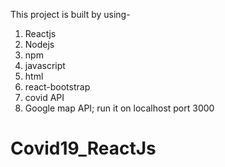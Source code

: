 This project is built by using-
1. Reactjs
2. Nodejs
3. npm
4. javascript
5. html
6. react-bootstrap
7. covid API
8. Google map API;
run it on localhost port 3000
# Covid19_ReactJs
